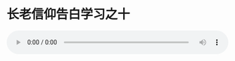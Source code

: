 # 长老信仰告白学习之十

<audio style="width: 100%;" preload="false" controls controlslist="nodownload"><source src="//file.simai.life/audio/mp3/old/12283.mp3" type="audio/mpeg">Your browser does not support the audio element.</audio>


